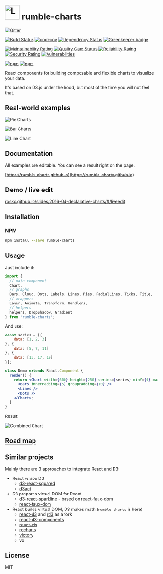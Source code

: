 # <img src="https://raw.githubusercontent.com/rumble-charts/rumble-charts/master/images/logo.png" alt="Logo" width="48" height="48" /> rumble-charts

[![Gitter](https://img.shields.io/gitter/room/nwjs/nw.js.svg)](https://gitter.im/rumble-charts/rumble-charts)

[![Build Status](https://travis-ci.org/rumble-charts/rumble-charts.svg?branch=master)](https://travis-ci.org/rumble-charts/rumble-charts)
[![codecov](https://codecov.io/gh/rumble-charts/rumble-charts/branch/master/graph/badge.svg)](https://codecov.io/gh/rumble-charts/rumble-charts)
[![Dependency Status](https://david-dm.org/rumble-charts/rumble-charts.svg)](https://david-dm.org/rumble-charts/rumble-charts) 
[![Greenkeeper badge](https://badges.greenkeeper.io/rumble-charts/rumble-charts.svg)](https://greenkeeper.io/)

[![Maintainability Rating](https://sonarcloud.io/api/project_badges/measure?project=rumble-charts_rumble-charts&metric=sqale_rating)](https://sonarcloud.io/dashboard?id=rumble-charts_rumble-charts)
[![Quality Gate Status](https://sonarcloud.io/api/project_badges/measure?project=rumble-charts_rumble-charts&metric=alert_status)](https://sonarcloud.io/dashboard?id=rumble-charts_rumble-charts)
[![Reliability Rating](https://sonarcloud.io/api/project_badges/measure?project=rumble-charts_rumble-charts&metric=reliability_rating)](https://sonarcloud.io/dashboard?id=rumble-charts_rumble-charts)
[![Security Rating](https://sonarcloud.io/api/project_badges/measure?project=rumble-charts_rumble-charts&metric=security_rating)](https://sonarcloud.io/dashboard?id=rumble-charts_rumble-charts)
[![Vulnerabilities](https://sonarcloud.io/api/project_badges/measure?project=rumble-charts_rumble-charts&metric=vulnerabilities)](https://sonarcloud.io/dashboard?id=rumble-charts_rumble-charts)

[![npm](https://img.shields.io/npm/v/rumble-charts.svg)](https://www.npmjs.com/package/rumble-charts)
[![npm](https://img.shields.io/npm/dm/rumble-charts.svg)](https://www.npmjs.com/package/rumble-charts)

React components for building composable and flexible charts to visualize your data. 

It's based on D3.js under the hood, but most of the time you will not feel that.

## Real-world examples

![Pie Charts](./docs/images/05.png)

![Bar Charts](./docs/images/07.png)

![Line Chart](./docs/images/03.png)

## Documentation

All examples are editable. You can see a result right on the page.

[https://rumble-charts.github.io](https://rumble-charts.github.io)

## Demo / live edit

[rosko.github.io/slides/2016-04-declarative-charts/#/liveedit](https://rosko.github.io/slides/2016-04-declarative-charts/#/liveedit)

## Installation

### NPM

```bash
npm install --save rumble-charts
```

## Usage

Just include it:

```javascript
import {
  // main component
  Chart, 
  // graphs
  Bars, Cloud, Dots, Labels, Lines, Pies, RadialLines, Ticks, Title,
  // wrappers
  Layer, Animate, Transform, Handlers,
  // helpers
  helpers, DropShadow, Gradient
} from 'rumble-charts';
```

And use:

```jsx
const series = [{
    data: [1, 2, 3]
}, {
    data: [5, 7, 11]
}, {
    data: [13, 17, 19]
}];

class Demo extends React.Component {
  render() {
    return <Chart width={600} height={250} series={series} minY={0} maxY={20}>
      <Bars innerPadding={5} groupPadding={10} />
      <Lines />
      <Dots />
    </Chart>;
  }
}
```

Result:

![Combined Chart](./docs/images/08.png)

## [Road map](ROADMAP.md)

## Similar projects 

Mainly there are 3 approaches to integrate React and D3:  

 - React wraps D3
    - [d3-react-squared](https://github.com/bgrsquared/d3-react-squared)  
    - [d3act](https://github.com/AnSavvides/d3act)
 - D3 prepares virtual DOM for React
    - [d3-react-sparkline](https://github.com/QubitProducts/d3-react-sparkline/) - based on react-faux-dom
    - [react-faux-dom](https://github.com/Olical/react-faux-dom)
 - React builds virtual DOM, D3 makes math (`rumble-charts` is here) 
    - [react-d3](https://github.com/esbullington/react-d3/) and [rd3](https://github.com/yang-wei/rd3) as a fork
    - [react-d3-components](https://github.com/codesuki/react-d3-components)
    - [react-vis](https://github.com/uber/react-vis)
    - [recharts](https://github.com/recharts/recharts)
    - [victory](https://github.com/FormidableLabs/victory)
    - [vx](https://github.com/hshoff/vx)

## License

MIT
